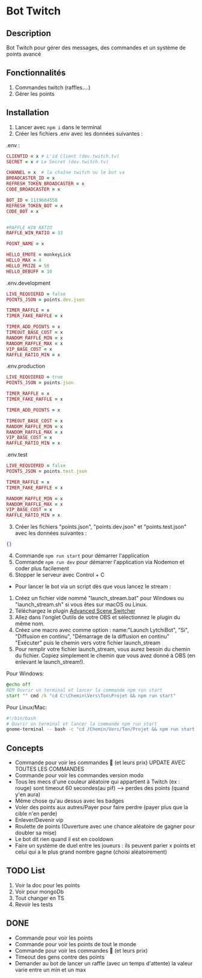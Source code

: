 # Bot Twitch

## Description

Bot Twitch pour gérer des messages, des commandes et un système de points avancé

## Fonctionnalités

1. Commandes twitch (raffles....)
2. Gérer les points

## Installation

1. Lancer avec `npm i` dans le terminal
2. Créer les fichiers .env avec les données suivantes :

.env :

```ruby
CLIENTID = x # L'id Client (dev.twitch.tv)
SECRET = x # Le Secret (dev.twitch.tv)

CHANNEL = x  # la chaîne twitch ou le bot va
BROADCASTER_ID = x
REFRESH_TOKEN_BROADCASTER = x
CODE_BROADCASTER = x

BOT_ID = 1119604558
REFRESH_TOKEN_BOT = x
CODE_BOT = x


#RAFFLE WIN RATIO
RAFFLE_WIN_RATIO = 33

POINT_NAME = x

HELLO_EMOTE = monkeyLick
HELLO_MAX = 4
HELLO_PRIZE = 50
HELLO_DEBUFF = 10
```

.env.development

```ruby
LIVE_REQUIERED = false
POINTS_JSON = points.dev.json

TIMER_RAFFLE = x
TIMER_FAKE_RAFFLE = x

TIMER_ADD_POINTS = x
TIMEOUT_BASE_COST = x
RANDOM_RAFFLE_MIN = x
RANDOM_RAFFLE_MAX = x
VIP_BASE_COST = x
RAFFLE_RATIO_MIN = x
```

.env.production

```ruby
LIVE_REQUIERED = true
POINTS_JSON = points.json

TIMER_RAFFLE = x
TIMER_FAKE_RAFFLE = x

TIMER_ADD_POINTS = x

TIMEOUT_BASE_COST = x
RANDOM_RAFFLE_MIN = x
RANDOM_RAFFLE_MAX = x
VIP_BASE_COST = x
RAFFLE_RATIO_MIN = x
```

.env.test

```ruby
LIVE_REQUIERED = false
POINTS_JSON = points.test.json

TIMER_RAFFLE = x
TIMER_FAKE_RAFFLE = x

RANDOM_RAFFLE_MIN = x
RANDOM_RAFFLE_MAX = x
VIP_BASE_COST = x
RAFFLE_RATIO_MIN = x
```

3. Créer les fichiers "points.json", "points.dev.json" et "points.test.json" avec les données suivantes :

```json
{}
```

4. Commande `npm run start` pour démarrer l'application
5. Commande `npm run dev` pour démarrer l'application via Nodemon et coder plus facilement
6. Stopper le serveur avec Control + C

- Pour lancer le bot via un script dès que vous lancez le stream :

1. Créez un fichier vide nommé "launch_stream.bat" pour Windows ou "launch_stream.sh" si vous êtes sur macOS ou Linux.
2. Téléchargez le plugin [Advanced Scene Switcher](https://github.com/WarmUpTill/SceneSwitcher/releases)
3. Allez dans l'onglet Outils de votre OBS et sélectionnez le plugin du même nom.
4. Créez une macro avec comme option : name:"Launch LytchiBot", "Si", "Diffusion en continu", "Démarrage de la diffusion en continu"
   "Exécuter" puis le chemin vers votre fichier launch_stream
5. Pour remplir votre fichier launch_stream, vous aurez besoin du chemin du fichier.
   Copiez simplement le chemin que vous avez donné à OBS (en enlevant le launch_stream!).

Pour Windows:

```bat
@echo off
REM Ouvrir un terminal et lancer la commande npm run start
start "" cmd /k "cd C:\Chemin\Vers\Ton\Projet && npm run start"
```

Pour Linux/Mac:

```sh
#!/bin/bash
# Ouvrir un terminal et lancer la commande npm run start
gnome-terminal -- bash -c "cd /Chemin/Vers/Ton/Projet && npm run start; exec bash"
```

## Concepts

- Commande pour voir les commandes 🙂 (et leurs prix) UPDATE AVEC TOUTES LES COMMANDES
- Commande pour voir les commandes version modo
- Tous les mecs d'une couleur aléatoire qui appartient à Twitch (ex : rouge) sont timeout 60 secondes(au pif) --> perdes des points (quand y'en aura)
- Même chose qu'au dessus avec les badges
- Voler des points aux autres/Payer pour faire perdre (payer plus que la cible n'en perde)
- Enlever/Devenir vip
- Roulette de points (Ouverture avec une chance aléatoire de gagner pour doubler sa mise)
- Le bot dit rien quand il est en cooldown
- Faire un système de duel entre les joueurs : ils peuvent parier x points et celui qui a le plus grand nombre gagne (choisi aléatoirement)

## TODO List

1. Voir la doc pour les points
2. Voir pour mongoDb
3. Tout changer en TS
4. Revoir les tests

## DONE

- Commande pour voir les points
- Commande pour voir les points de tout le monde
- Commande pour voir les commandes 🙂 (et leurs prix)
- Timeout des gens contre des points
- Demander au bot de lancer un raffle (avec un temps d'attente) la valeur varie entre un min et un max
